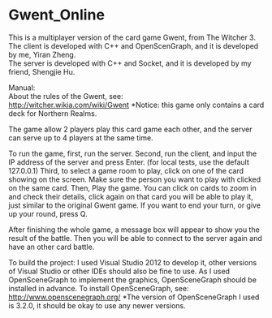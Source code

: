 # Gwent_Online
This is a multiplayer version of the card game Gwent, from The Witcher 3.  
The client is developed with C++ and OpenScenGraph, and it is developed by me, Yiran Zheng.  
The server is developed with C++ and Socket, and it is developed by my friend, Shengjie Hu.  
  
Manual:  
About the rules of the Gwent, see:  
http://witcher.wikia.com/wiki/Gwent
*Notice: this game only contains a card deck for Northern Realms.

The game allow 2 players play this card game each other, and the server can serve up to 4 players at the same time.

To run the game, first, run the server.
Second, run the client, and input the IP address of the server and press Enter. (for local tests, use the default 127.0.0.1)
Third, to select a game room to play, click on one of the card showing on the screen. Make sure the person you want to play with clicked on the same card.
Then, Play the game. You can click on cards to zoom in and check their details, click again on that card you will be able to play it, just similar to the original Gwent game.
If you want to end your turn, or give up your round, press Q.

After finishing the whole game, a message box will appear to show you the result of the battle. Then you will be able to connect to the server again and have an other card battle.

To build the project:
I used Visual Studio 2012 to develop it, other versions of Visual Studio or other IDEs should also be fine to use.
As I used OpenSceneGraph to implement the graphics, OpenSceneGraph should be installed in advance.
To install OpenSceneGraph, see:
http://www.openscenegraph.org/
*The version of OpenSceneGraph I used is 3.2.0, it should be okay to use any newer versions.
